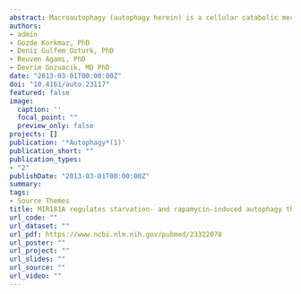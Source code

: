 ```yaml
---
abstract: Macroautophagy (autophagy herein) is a cellular catabolic mechanism activated in response to stress conditions including starvation, hypoxia and misfolded protein accumulation. Abnormalities in autophagy were associated with pathologies including cancer and neurodegenerative diseases. Hence, elucidation of the signaling pathways controlling autophagy is of utmost importance. Recently we and others described microRNAs (miRNAs) as novel and potent modulators of the autophagic activity. Here, we describe MIR181A (hsa-miR-181a-1) as a new autophagy-regulating miRNA. We showed that overexpression of MIR181A resulted in the attenuation of starvation- and rapamycin-induced autophagy in MCF-7, Huh-7 and K562 cells. Moreover, antagomir-mediated inactivation of endogenous miRNA activity stimulated autophagy. We identified ATG5 as an MIR181A target. Indeed, ATG5 cellular levels were decreased in cells upon MIR181A overexpression and increased following the introduction of antagomirs. More importantly, overexpession of ATG5 from a miRNA-insensitive cDNA construct rescued autophagic activity in the presence of MIR181A. We also showed that the ATG5 3' UTR contained functional MIR181A responsive sequences sensitive to point mutations. Therefore, MIR181A is a novel and important regulator of autophagy and ATG5 is a rate-limiting miRNA target in this effect.
authors:
- admin
- Gozde Korkmaz, PhD
- Deniz Gulfem Ozturk, PhD
- Reuven Agami, PhD
- Devrim Gozuacik, MD PhD
date: "2013-03-01T00:00:00Z"
doi: "10.4161/auto.23117"
featured: false
image:
  caption: ''
  focal_point: ""
  preview_only: false
projects: []
publication: '*Autophagy*(1)'
publication_short: ""
publication_types:
- "2"
publishDate: "2013-03-01T00:00:00Z"
summary: 
tags:
- Source Themes
title: MIR181A regulates starvation- and rapamycin-induced autophagy through targeting of ATG5
url_code: ""
url_dataset: ""
url_pdf: https://www.ncbi.nlm.nih.gov/pubmed/23322078
url_poster: ""
url_project: ""
url_slides: ""
url_source: ""
url_video: ""
---
```



